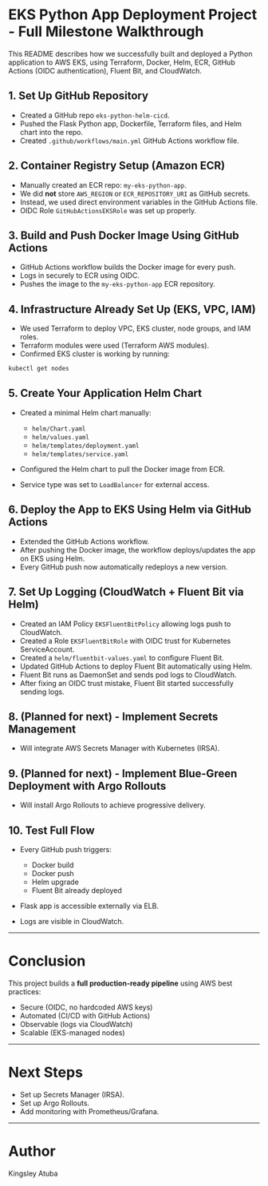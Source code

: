 # EKS Python App Deployment Project - Full Milestone Walkthrough

This README describes how we successfully built and deployed a Python application to AWS EKS, using Terraform, Docker, Helm, ECR, GitHub Actions (OIDC authentication), Fluent Bit, and CloudWatch.

## 1. Set Up GitHub Repository

* Created a GitHub repo `eks-python-helm-cicd`.
* Pushed the Flask Python app, Dockerfile, Terraform files, and Helm chart into the repo.
* Created `.github/workflows/main.yml` GitHub Actions workflow file.

## 2. Container Registry Setup (Amazon ECR)

* Manually created an ECR repo: `my-eks-python-app`.
* We did **not** store `AWS_REGION` or `ECR_REPOSITORY_URI` as GitHub secrets.
* Instead, we used direct environment variables in the GitHub Actions file.
* OIDC Role `GitHubActionsEKSRole` was set up properly.

## 3. Build and Push Docker Image Using GitHub Actions

* GitHub Actions workflow builds the Docker image for every push.
* Logs in securely to ECR using OIDC.
* Pushes the image to the `my-eks-python-app` ECR repository.

## 4. Infrastructure Already Set Up (EKS, VPC, IAM)

* We used Terraform to deploy VPC, EKS cluster, node groups, and IAM roles.
* Terraform modules were used (Terraform AWS modules).
* Confirmed EKS cluster is working by running:

```bash
kubectl get nodes
```

## 5. Create Your Application Helm Chart

* Created a minimal Helm chart manually:

  * `helm/Chart.yaml`
  * `helm/values.yaml`
  * `helm/templates/deployment.yaml`
  * `helm/templates/service.yaml`
* Configured the Helm chart to pull the Docker image from ECR.
* Service type was set to `LoadBalancer` for external access.

## 6. Deploy the App to EKS Using Helm via GitHub Actions

* Extended the GitHub Actions workflow.
* After pushing the Docker image, the workflow deploys/updates the app on EKS using Helm.
* Every GitHub push now automatically redeploys a new version.

## 7. Set Up Logging (CloudWatch + Fluent Bit via Helm)

* Created an IAM Policy `EKSFluentBitPolicy` allowing logs push to CloudWatch.
* Created a Role `EKSFluentBitRole` with OIDC trust for Kubernetes ServiceAccount.
* Created a `helm/fluentbit-values.yaml` to configure Fluent Bit.
* Updated GitHub Actions to deploy Fluent Bit automatically using Helm.
* Fluent Bit runs as DaemonSet and sends pod logs to CloudWatch.
* After fixing an OIDC trust mistake, Fluent Bit started successfully sending logs.

## 8. (Planned for next) - Implement Secrets Management

* Will integrate AWS Secrets Manager with Kubernetes (IRSA).

## 9. (Planned for next) - Implement Blue-Green Deployment with Argo Rollouts

* Will install Argo Rollouts to achieve progressive delivery.

## 10. Test Full Flow

* Every GitHub push triggers:

  * Docker build
  * Docker push
  * Helm upgrade
  * Fluent Bit already deployed
* Flask app is accessible externally via ELB.
* Logs are visible in CloudWatch.

---

# Conclusion

This project builds a **full production-ready pipeline** using AWS best practices:

* Secure (OIDC, no hardcoded AWS keys)
* Automated (CI/CD with GitHub Actions)
* Observable (logs via CloudWatch)
* Scalable (EKS-managed nodes)

---

# Next Steps

* Set up Secrets Manager (IRSA).
* Set up Argo Rollouts.
* Add monitoring with Prometheus/Grafana.

---

# Author

Kingsley Atuba


